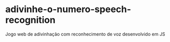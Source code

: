 # adivinhe-o-numero-speech-recognition
 Jogo web de adivinhação com reconhecimento de voz desenvolvido em JS
